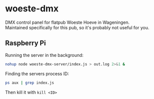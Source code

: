 # woeste-dmx

DMX control panel for flatpub Woeste Hoeve in Wageningen.<br />
Maintained specifically for this pub, so it's probably not useful for you.

## Raspberry Pi

Running the server in the background:

```sh
nohup node woeste-dmx-server/index.js > out.log 2>&1 &
```

Finding the servers process ID:

```sh
ps aux | grep index.js
```

Then kill it with `kill <ID>`
